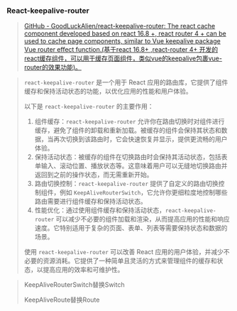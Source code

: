 ### React-keepalive-router

>[GitHub - GoodLuckAlien/react-keepalive-router: The react cache component developed based on react 16.8 +, react router 4 + can be used to cache page components, similar to Vue keepalive package Vue router effect function.(基于react 16.8+ ,react-router 4+ 开发的react缓存组件，可以用于缓存页面组件，类似vue的keepalive包裹vue-router的效果功能)。](https://github.com/GoodLuckAlien/react-keepalive-router)

>`react-keepalive-router` 是一个用于 React 应用的路由库，它提供了组件缓存和保持活动状态的功能，以优化应用的性能和用户体验。
>
>以下是 `react-keepalive-router` 的主要作用：
>
>1. 组件缓存：`react-keepalive-router` 允许你在路由切换时对组件进行缓存，避免了组件的卸载和重新加载。被缓存的组件会保持其状态和数据，当再次切换到该路由时，它会快速恢复并显示，提供更流畅的用户体验。
>2. 保持活动状态：被缓存的组件在切换路由时会保持其活动状态，包括表单输入、滚动位置、播放状态等。这意味着用户可以无缝地切换路由并返回到之前的操作状态，而无需重新开始。
>3. 路由切换控制：`react-keepalive-router` 提供了自定义的路由切换控制组件，例如 `KeepAliveRouterSwitch`，它允许你更细粒度地控制哪些路由需要进行组件缓存和保持活动状态。
>4. 性能优化：通过使用组件缓存和保持活动状态，`react-keepalive-router` 可以减少不必要的组件加载和渲染，从而提高应用的性能和响应速度。它特别适用于复杂的页面、表单、列表等需要保持状态和数据的场景。
>
>使用 `react-keepalive-router` 可以改善 React 应用的用户体验，并减少不必要的资源消耗。它提供了一种简单且灵活的方式来管理组件的缓存和状态，以提高应用的效率和可维护性。

>KeepAliveRouterSwitch替换Switch
>
>KeepAliveRoute替换Route